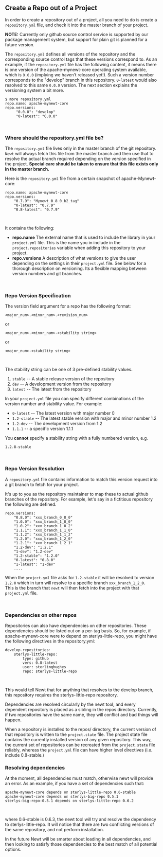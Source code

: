 ## Create a Repo out of a Project

In order to create a repository out of a project, all you need to do is create a 
`repository.yml` file, and check it into the master branch of your project.

**NOTE:** Currently only github source control service is supported by our 
package management system, but support for plain git is planned for a future
version.

The `repository.yml` defines all versions of the repository and the corresponding 
source control tags that these versions correspond to.  As an example, if the 
`repository.yml` file has the following content, it means there is one version 
of the apache-mynewt-core operating system available, which is `0.0.0` (implying we 
haven't released yet!). Such a version number corresponds to the "develop" branch 
in this repository. `0-latest` would also resolved to this same `0.0.0` version. 
The next section explains the versioning system a bit more.

```
$ more repository.yml
repo.name: apache-mynewt-core
repo.versions:
     "0.0.0": "develop"
     "0-latest": "0.0.0"
```

<br>

### Where should the repository.yml file be?

The `repository.yml` file lives only in the master branch of the git
repository.  `Newt` will always fetch this file from the master branch and then
use that to resolve the actual branch required depending on the version
specified in the project.  **Special care should be taken to ensure that this
file exists only in the master branch.**

Here is the `repository.yml` file from a certain snapshot of apache-Mynewt-core:

```
repo.name: apache-mynewt-core
repo.versions:
    "0.7.9": "Mynewt_0_8_0_b2_tag"
    "0-latest": "0.7.9"
    "0.8-latest": "0.7.9"
```

<br>

It contains the following:

* **repo.name** The external name that is used to include the library in 
your `project.yml` file.   This is the name you in include in the `project.repositories` 
variable when adding this repository to your project.
* **repo.versions** A description of what versions to give the user depending 
on the settings in their `project.yml` file.  See below for a thorough description
on versioning. Its a flexible mapping between version numbers and git branches.

<br>

### Repo Version Specification

The version field argument for a repo has the following format:

```no-highlight
<major_num>.<minor_num>.<revision_num>
```

or

```no-highlight
<major_num>.<minor_num>-<stability string>
```

or 

```no-highlight
<major_num>-<stability string>
```

<br>

The stability string can be one of 3 pre-defined stability values.

1. `stable` -- A stable release version of the repository
2. `dev`    -- A development version from the repository
3. `latest` -- The latest from the repository

In your `project.yml` file you can specify different combinations of 
the version number and stability value.  For example:

* `0-latest`      -- The latest version with major number 0
* `1.2-stable`    -- The latest stable version with major and minor number 1.2
* `1.2-dev`       -- The development version from 1.2
* `1.1.1`         -- a specific version 1.1.1

You **cannot** specify a stability string with a fully numbered version, e.g.

```no-highlight
1.2.8-stable
```

<br>

### Repo Version Resolution

A `repository.yml` file contains information to match this version request
into a git branch to fetch for your project.

It's up to you as the repository maintainer to map these to actual github branches 
of the repository.  For example, let's say in a fictitious repository the 
following are defined.

```no-highlight
repo.versions:
    "0.8.0": "xxx_branch_0_8_0"
    "1.0.0": "xxx_branch_1_0_0"
    "1.0.2": "xxx_branch_1_0_2"
    "1.1.1": "xxx_branch_1_1_0"
    "1.1.2": "xxx_branch_1_1_2"
    "1.2.0": "xxx_branch_1_2_0"
    "1.2.1": "xxx_branch_1_2_1"
    "1.2-dev": "1.2.1"
    "1-dev": "1.2-dev"
    "1.2-stable": "1.2.0"
    "0-latest": "0.8.0"
    "1-latest": "1-dev"
    ....
```

When the `project.yml` file asks for `1.2-stable` it will be resolved to version
`1.2.0` which in turn will resolve to a specific branch `xxx_branch_1_2_0`.  
This is the branch that `newt` will then fetch into the project with that `project.yml` file.

<br>

### Dependencies on other repos

Repositories can also have dependencies on other repositories.  These 
dependencies should be listed out on a per-tag basis.  So, for example, 
if apache-mynewt-core were to depend on sterlys-little-repo, you might 
have the following directives in the repository.yml:

```
develop.repositories:
	sterlys-little-repo:
		type: github
		vers: 0.8-latest
		user: sterlinghughes
		repo: sterlys-little-repo
```

<br>

This would tell Newt that for anything that resolves to the develop 
branch, this repository requires the sterlys-little-repo repository. 

Dependencies are resolved circularly by the newt tool, and every 
dependent repository is placed as a sibling in the repos directory. 
Currently, if two repositories have the same name, they will conflict 
and bad things will happen.

When a repository is installed to the repos/ directory, the current 
version of that repository is written to the `project.state` file.  The 
project state file contains the currently installed version of any given 
repository.  This way, the current set of repositories can be recreated 
from the `project.state` file reliably, whereas the `project.yml` file can 
have higher level directives (i.e. include 0.8-stable.)


### Resolving dependencies 

At the moment, all dependencies must match, otherwise newt will provide 
an error.  As an example, if you have a set of dependencies such that:

```
apache-mynewt-core depends on sterlys-little-repo 0.6-stable
apache-mynewt-core depends on sterlys-big-repo 0.5.1
sterlys-big-repo-0.5.1 depends on sterlys-little-repo 0.6.2
```

<br>

where 0.6-stable is 0.6.3, the newt tool will try and resolve the dependency to 
sterlys-little-repo.  It will notice that there are two conflicting 
versions of the same repository, and not perform installation.

In the future Newt will be smarter about loading in all dependencies, 
and then looking to satisfy those dependencies to the best match of all 
potential options.
